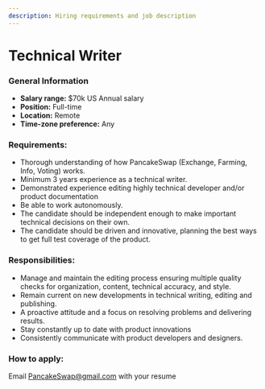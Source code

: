 ```yaml
---
description: Hiring requirements and job description
---
```


# Technical Writer

### **General Information**

* **Salary range:** $70k US Annual salary
* **Position:** Full-time
* **Location:** Remote
* **Time-zone preference:** Any

### Requirements:

* Thorough understanding of how PancakeSwap \(Exchange, Farming, Info, Voting\) works.
* Minimum 3 years experience as a technical writer.
* Demonstrated experience editing highly technical developer and/or product documentation
* Be able to work autonomously.
* The candidate should be independent enough to make important technical decisions on their own.
* The candidate should be driven and innovative, planning the best ways to get full test coverage of the product.

### Responsibilities:

* Manage and maintain the editing process ensuring multiple quality checks for organization, content, technical accuracy, and style.
* Remain current on new developments in technical writing, editing and publishing.
* A proactive attitude and a focus on resolving problems and delivering results.
* Stay constantly up to date with product innovations
* Consistently communicate with product developers and designers.

### How to apply:

Email PancakeSwap@gmail.com with your resume

